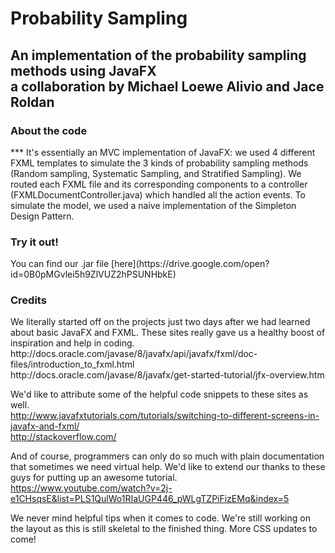 <h1> Probability Sampling </h1>
<h2>An implementation of the probability sampling methods using JavaFX
<br /> a collaboration by Michael Loewe Alivio and Jace Roldan </h2>

<h3>About the code </h3>
***
It's essentially an MVC implementation of JavaFX: we used 4 different FXML templates to simulate the 3 kinds of probability sampling methods (Random sampling, Systematic Sampling, and Stratified Sampling). We routed each FXML file and its corresponding components to a controller (FXMLDocumentController.java) which handled all the action events. To simulate the model, we used a naive implementation of the Simpleton Design Pattern.

<h3>Try it out!</h3>
You can find our .jar file [here](https://drive.google.com/open?id=0B0pMGvlei5h9ZlVUZ2hPSUNHbkE)

<h3> Credits </h3>
We literally started off on the projects just two days after we had learned about basic JavaFX and FXML.
These sites really gave us a healthy boost of inspiration and help in coding. <br />
http://docs.oracle.com/javase/8/javafx/api/javafx/fxml/doc-files/introduction_to_fxml.html <br />
http://docs.oracle.com/javase/8/javafx/get-started-tutorial/jfx-overview.htm <br />

We'd like to attribute some of the helpful code snippets to these sites as well.<br />
http://www.javafxtutorials.com/tutorials/switching-to-different-screens-in-javafx-and-fxml/ <br />
http://stackoverflow.com/ <br />

And of course, programmers can only do so much with plain documentation that sometimes we need virtual help. We'd like to extend our thanks to these guys for putting up an awesome tutorial. <br />
https://www.youtube.com/watch?v=2j-e1CHsqsE&list=PLS1QulWo1RIaUGP446_pWLgTZPiFizEMq&index=5 <br />

We never mind helpful tips when it comes to code. We're still working on the layout as this is still skeletal to the finished thing. More CSS updates to come!
